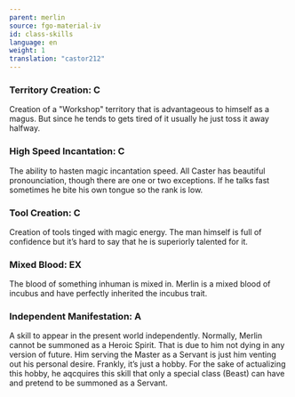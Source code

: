 ```yaml
---
parent: merlin
source: fgo-material-iv
id: class-skills
language: en
weight: 1
translation: "castor212"
---
```


### Territory Creation: C

Creation of a "Workshop" territory that is advantageous to himself as a magus.
But since he tends to gets tired of it usually he just toss it away halfway.

### High Speed Incantation: C

The ability to hasten magic incantation speed.
All Caster has beautiful pronounciation, though there are one or two exceptions. If he talks fast sometimes he bite his own tongue so the rank is low.

### Tool Creation: C

Creation of tools tinged with magic energy.
The man himself is full of confidence but it’s hard to say that he is superiorly talented for it.

### Mixed Blood: EX

The blood of something inhuman is mixed in.
Merlin is a mixed blood of incubus and have perfectly inherited the incubus trait.

### Independent Manifestation: A

A skill to appear in the present world independently.
Normally, Merlin cannot be summoned as a Heroic Spirit.
That is due to him not dying in any version of future. Him serving the Master as a Servant is just him venting out his personal desire. Frankly, it’s just a hobby.
For the sake of actualizing this hobby, he aqcquires this skill that only a special class (Beast) can have and pretend to be summoned as a Servant.
